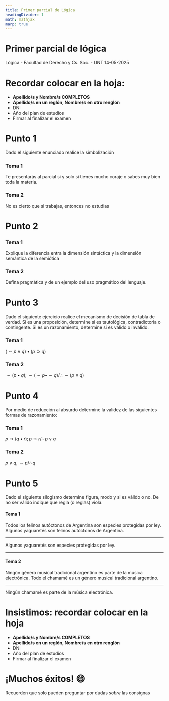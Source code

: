 ```yaml
---
title: Primer parcial de Lógica
headingDivider: 1
math: mathjax
marp: true
---
```


<!--

-->
# <!--fit--> Primer parcial de lógica
Lógica - Facultad de Derecho y Cs. Soc. - UNT
14-05-2025

# Recordar colocar en la hoja:

- **Apellido/s y Nombre/s COMPLETOS**
- **Apellido/s en un reglón, Nombre/s en otro renglón**
- DNI
- Año del plan de estudios
- Firmar al finalizar el examen

# Punto 1
Dado el siguiente enunciado realice la simbolización

### Tema 1

Te presentarás al parcial si y solo si tienes mucho coraje o sabes muy bien toda la materia.
<!-- Si el hombre es moral, no está determinado unívocamente por el ambiente y cabe exigirle cuenta de sus eleccioneso -->
<!-- "No es cierto que si vamos al cine y a cenar, nos quedará dinero" -->

### Tema 2

No es cierto que si trabajas, entonces no estudias
<!-- "Si te presentas el día del parcial, o lo apruebas o lo desapruebas el parcial" -->
<!-- Solo si llueve iremos al cine o al teatro -->

<!--
Para bella vista:

Si el hombre es moral, no está determinado unívocamente por el ambiente y cabe exigirle cuenta de sus eleccioneso
Solo si llueve iremos al cine o al teatro
-->

# Punto 2

### Tema 1

Explique la diferencia entra la dimensión sintáctica y la dimensión semántica de la semiótica
<!-- Explique por qué la noción de validez es independiente de la noción de verdad -->
<!-- ¿Es posible que haya razonamientos válidos de premisas falsas y conclusión falsa? -->

### Tema 2

Defina pragmática y de un ejemplo del uso pragmático del lenguaje.
<!-- Explique qué es una proposición. -->
<!-- Explique la noción sintáctica de validez y su diferencia con la definición semántica -->

<!--
# Punto 2
Teniendo en cuenta la definición de validez y la noción de verdad:

### Tema 1

Explique por qué la noción de validez es independiente de la noción de verdad

### Tema 2

Explique la noción sintáctica de validez y su diferencia con la definición semántica
-->

<!--
Para bella vista:

Explique qué es un razonamiento y justifique porqué los razonamientos no son ni verdaderos o falsos
Diferencie la noción de validez semántica con la validez sintáctica
-->
# Punto 3
<!-- Dado el siguiente ejercicio, realice su tabla de verdad. -->
<!-- Si es una proposición, determine si es tautológica, contradictoria o contingente. -->
<!-- Si es un razonamiento, determine si es válido o inválido. -->
<!---->
<!-- ### Tema 1 -->
<!-- $(p \supset q) \equiv (\sim q \supset \sim p)$ -->
<!---->
<!-- ### Tema 2 -->
<!-- $(p \supset q) / \therefore p \supset (q \lor r)$ -->
Dado el siguiente ejercicio realice el mecanismo de decisión de tabla de verdad.
Si es una proposición, determine si es tautológica, contradictoria o contingente.
Si es un razonamiento, determine si es válido o inválido.

### Tema 1
<!-- Si no tenemos el presupuesto suficiente, no podremos seguir con el dictado de clases. Tenemos el presupuesto suficiente. Por lo tanto, Podemos seguir con el dictado de clases. -->
$(\sim p \lor q) \bullet (p \supset q)$

### Tema 2
<!-- Si apruebas todas las materias, entonces pasas de año. No pasaste de año. Por lo tanto, No aprobaste todas las materias. -->
$\sim (p \bullet q); \sim (\sim p \bullet \sim q) / \therefore \sim (p \equiv q)$
<!--
Para Bella Vista:
-->
# Punto 4
Por medio de reducción al absurdo determine la validez de las siguientes formas de razonamiento:

### Tema 1
<!-- $p \supset (q \supset r) / \therefore q \supset (p \supset r)$ -->
<!-- $p \supset q; q \supset r / \therefore p \supset r$ -->
$p \supset (q \bullet r); p \supset r / \therefore p \lor q$

### Tema 2
<!-- $(p \bullet q) \supset r / \therefore p \supset (q \supset r)$ -->
<!-- $p \lor q; p \supset r; q \supset r / \therefore r$ -->
$p \lor q, \sim p / \therefore q$

<!--
$p \supset q; q \supset r / \therefore p \supset r$
$p \lor q; p \supset r; q \supset r / \therefore r$
-->


# Punto 5
<!--
Dado el siguiente juicio categórico y su correspondiente valor de verdad, determine qué tipo de juicio es y su contradictoria, su contraria y su subalterna (en ese mismo orden) con sus respectivos valores de verdad:

### Tema 1
"Ningún soldado es temeroso" $(V)$

### Tema 2
"Todos los cardenales son pájaros" $(F)$
-->
Dado el siguiente silogismo determine figura, modo y si es válido o no. De no ser válido indique que regla (o reglas) viola.

#### Tema 1
<!-- Ningún pájaro es un pez -->
<!-- Todo pájaro es un animal -->
<!-- <hr> -->
<!-- Ningún animal es un pez -->
Todos los felinos autóctonos de Argentina son especies protegidas por ley.
Algunos yaguaretés son felinos autóctonos de Argentina.
<hr>
Algunos yaguaretés son especies protegidas por ley.

---

#### Tema 2
<!-- Algunos profesores están casados -->
<!-- Ningún esposo está casado -->
<!-- <hr> -->
<!-- Algunos profesores no son esposos -->
Ningún género musical tradicional argentino es parte de la música electrónica.
Todo el chamamé es un género musical tradicional argentino.
<hr>
Ningún chamamé es parte de la música electrónica.

<!--
Bella vista:

-->

# Insistimos: recordar colocar en la hoja

- **Apellido/s y Nombre/s COMPLETOS**
- **Apellido/s en un reglón, Nombre/s en otro renglón**
- DNI
- Año del plan de estudios
- Firmar al finalizar el examen

# <!--fit--> ¡Muchos éxitos! 😄
Recuerden que solo pueden preguntar por dudas *sobre* las consignas 

